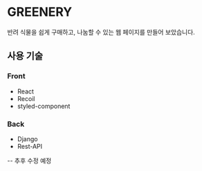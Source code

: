 # GREENERY

반려 식물을 쉽게 구매하고, 나눔할 수 있는 웹 페이지를 만들어 보았습니다.
<br />

## 사용 기술

### Front

- React
- Recoil
- styled-component

### Back

- Django
- Rest-API

--
추후 수정 예정
